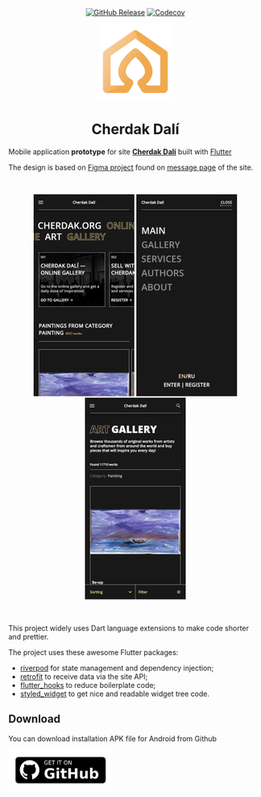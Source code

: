 <div align="center">

[![GitHub Release](https://img.shields.io/github/v/release/f69/cherdak)](https://github.com/f69/cherdak/releases/latest)
[![Codecov](https://img.shields.io/codecov/c/github/f69/cherdak)](https://app.codecov.io/gh/f69/cherdak)

<img src="assets/icons/icon512.png" alt="drawing" width="150px"/>


# Cherdak Dalí

<div align="left">

Mobile application **prototype** for site **[Cherdak Dalí](https://cherdak.org)** built with 
[Flutter](https://flutter.dev)

The design is based on 
[Figma project](https://www.figma.com/file/XZZYEpV6jcpCI0gJNt2OG9/cherdak.org-(Copy)?node-id=735%3A14857&t=sHtcNoHSLLxeKWL2-1) 
found on [message page](https://cherdak.org/support_the_project) of the site.

<br/>
<p align="center">
  <img src="test/golden/goldens/readme/screenshot1.png" alt="drawing" width="200px"/>
  <img src="test/golden/goldens/readme/screenshot2.png" alt="drawing" width="200px"/>
  <img src="test/golden/goldens/readme/screenshot3.png" alt="drawing" width="200px"/>
</p>
<br/>

This project widely uses Dart language extensions to make code shorter and prettier. 

The project uses these awesome Flutter packages:
- [riverpod](https://pub.dev/packages/riverpod) 
  for state management and dependency injection;
- [retrofit](https://pub.dev/packages/retrofit)
  to receive data via the site API;
- [flutter_hooks](https://pub.dev/packages/flutter_hooks)
  to reduce boilerplate code;
- [styled_widget](https://pub.dev/packages/styled_widget) 
  to get nice and readable widget tree code.

## Download

You can download installation APK file for Android from Github

[<img src="assets/dev/get-it-on-github.png" alt='Get it on GitHub' height="80">](https://github.com/f69/cherdak/releases/latest)
